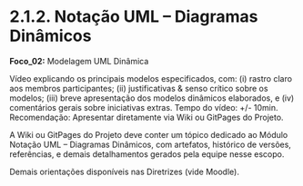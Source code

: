 # 2.1.2. Notação UML – Diagramas Dinâmicos

**Foco_02:** Modelagem UML Dinâmica

Vídeo explicando os principais modelos especificados, com: (i) rastro claro aos membros participantes; (ii) justificativas & senso crítico sobre os modelos; (iii) breve apresentação dos modelos dinâmicos elaborados, e (iv) comentários gerais sobre iniciativas extras. Tempo do vídeo: +/- 10min. Recomendação: Apresentar diretamente via Wiki ou GitPages do Projeto.

A Wiki ou GitPages do Projeto deve conter um tópico dedicado ao Módulo Notação UML – Diagramas Dinâmicos, com artefatos, histórico de versões, referências, e demais detalhamentos gerados pela equipe nesse escopo.

Demais orientações disponíveis nas Diretrizes (vide Moodle).
